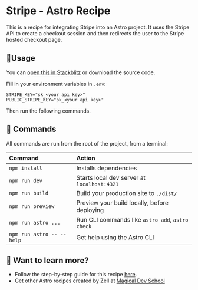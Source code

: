 # Stripe - Astro Recipe

This is a recipe for integrating Stripe into an Astro project. It uses the Stripe API to create a checkout session and then redirects the user to the Stripe hosted checkout page.

## 🔨Usage

You can [open this in Stackblitz](https://stackblitz.com/~/github.com/zellwk/stripe-astro-recipe) or download the source code.

Fill in your environment variables in `.env`:

```env
STRIPE_KEY="sk_<your api key>"
PUBLIC_STRIPE_KEY="pk_<your api key>"
```

Then run the following commands.

## 🧞 Commands

All commands are run from the root of the project, from a terminal:

| Command                   | Action                                           |
| :------------------------ | :----------------------------------------------- |
| `npm install`             | Installs dependencies                            |
| `npm run dev`             | Starts local dev server at `localhost:4321`      |
| `npm run build`           | Build your production site to `./dist/`          |
| `npm run preview`         | Preview your build locally, before deploying     |
| `npm run astro ...`       | Run CLI commands like `astro add`, `astro check` |
| `npm run astro -- --help` | Get help using the Astro CLI                     |

## 👀 Want to learn more?

- Follow the step-by-step guide for this recipe [here](https://zellwk.com/blog/stripe-astro-recipe).
- Get other Astro recipes created by Zell at [Magical Dev School](https://magicaldevschool.com)
